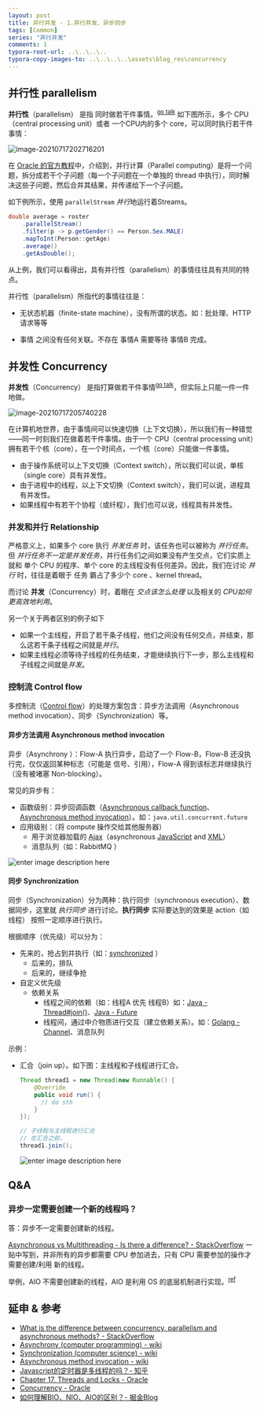 ```yaml
---
layout: post
title: 并行并发 - 1.并行并发、异步同步
tags: [Common]
series: "并行并发"
comments: 1
typora-root-url: ..\..\..\..
typora-copy-images-to: ..\..\..\..\assets\blog_res\concurrency
---
```


## 并行性 parallelism

**并行性**（parallelism） 是指 同时做若干件事情。<sup>[go talk](https://talks.golang.org/2012/waza.slide#8)</sup>  如下图所示，多个 CPU（central processing unit）或者 一个CPU内的多个 core，可以同时执行若干件事情：

![image-20210717202716201](/assets/blog_res/concurrency/image-20210717202716201.png)

在 [Oracle 的官方教程](https://docs.oracle.com/javase/tutorial/collections/streams/parallelism.html)中，介绍到，并行计算（Parallel computing）是将一个问题，拆分成若干个子问题（每一个子问题在一个单独的 thread 中执行），同时解决这些子问题，然后合并其结果，并传递给下一个子问题。

如下例所示，使用 `parallelStream` *并行*地运行着Streams。

```java
double average = roster
    .parallelStream()
    .filter(p -> p.getGender() == Person.Sex.MALE)
    .mapToInt(Person::getAge)
    .average()
    .getAsDouble();
```

从上例，我们可以看得出，具有并行性（parallelism）的事情往往具有共同的特点。

并行性（parallelism）所指代的事情往往是：

- 无状态机器（finite-state machine），没有所谓的状态。如：批处理、HTTP请求等等

- 事情 之间没有任何关联。不存在 事情A 需要等待 事情B 完成。

## 并发性 Concurrency

**并发性**（Concurrency） 是指打算做若干件事情<sup>[go talk](https://talks.golang.org/2012/waza.slide#8)</sup>，但实际上只能一件一件地做。

![image-20210717205740228](/assets/blog_res/concurrency/image-20210717205740228.png)

在计算机地世界，由于事情间可以快速切换（上下文切换），所以我们有一种错觉——同一时刻我们在做着若干件事情。由于一个 CPU（central processing unit）拥有若干个核（core），在一个时间点，一个核（core）只能做一件事情。

- 由于操作系统可以上下文切换（Context switch），所以我们可以说，单核（single core）具有并发性。
- 由于进程中的线程，以上下文切换（Context switch），我们可以说，进程具有并发性。
- 如果线程中有若干个协程（或纤程），我们也可以说，线程具有并发性。



### 并发和并行 Relationship

严格意义上，如果多个 core 执行 *并发任务* 时，该任务也可以被称为 *并行任务*。但 *并行任务不一定是并发任务*，并行任务们之间如果没有产生交点，它们实质上就和 单个 CPU 的程序、单个 core 的主线程没有任何差异。因此，我们在讨论 *并行* 时，往往是着眼于 任务 霸占了多少个 core 、kernel thread。

而讨论 **并发**（Concurrency）时，着眼在 *交点该怎么处理* 以及相关的 *CPU如何更高效地利用*。

另一个关于两者区别的例子如下

- 如果一个主线程，开启了若干条子线程，他们之间没有任何交点，并结束，那么这若干条子线程之间就是*并行*。
- 如果主线程必须等待子线程的任务结束，才能继续执行下一步，那么主线程和子线程之间就是*并发*。

### 控制流 Control flow

多控制流（[Control flow](https://en.wikipedia.org/wiki/Control_flow#Async)）的处理方案包含：异步方法调用（Asynchronous method invocation）、同步（Synchronization）等。

#### 异步方法调用 Asynchronous method invocation

异步（Asynchrony ）：Flow-A 执行异步，启动了一个 Flow-B，Flow-B 还没执行完，仅仅返回某种标志（可能是 信号、引用），Flow-A 得到该标志并继续执行（没有被堵塞 Non-blocking）。

常见的异步有：

- 函数级别：异步回调函数（[Asynchronous callback function](https://kyakya.icu/article/callback)、[Asynchronous method invocation](https://en.wikipedia.org/wiki/Asynchronous_method_invocation)）。如：`java.util.concurrent.future`
- 应用级别：（将 compute 操作交给其他服务器）
  - 用于浏览器加载的 [Ajax](https://en.wikipedia.org/wiki/Ajax_(programming))（asynchronous [JavaScript](https://en.wikipedia.org/wiki/JavaScript) and [XML](https://en.wikipedia.org/wiki/XML)）
  - 消息队列（如：RabbitMQ ）

![enter image description here](/assets/blog_res/concurrency/H5ysA.png)

####  同步 Synchronization

同步（Synchronization）分为两种：执行同步（synchronous execution）、数据同步，这里就 *执行同步* 进行讨论。**执行同步** 实际要达到的效果是 action（如线程） 按照一定顺序进行执行。

根据顺序（优先级）可以分为：

- 先来的，抢占到并执行（如：[synchronized](https://docs.oracle.com/javase/specs/jls/se16/html/jls-14.html#jls-14.19) ）
  - 后来的，排队
  - 后来的，继续争抢
- 自定义优先级
  - 依赖关系
    - 线程之间的依赖（如：线程A 优先 线程B）如：[Java - Thread#join()](https://docs.oracle.com/javase/tutorial/essential/concurrency/join.html)、[Java - Future](https://docs.oracle.com/en/java/javase/11/docs/api/java.base/java/util/concurrent/Future.html)
    - 线程间，通过中介物质进行交互（建立依赖关系）。如：[Golang - Channel](https://draveness.me/golang/docs/part3-runtime/ch06-concurrency/golang-channel/)、消息队列

示例：

- 汇合（join up）。如下图：主线程和子线程进行汇合。

  ```java
  Thread thread1 = new Thread(new Runnable() {
      @Override
      public void run() {
  		// do sth
      }
  });
  
  // 子线程与主线程进行汇合
  // 在汇合之前，
  thread1.join();
  ```

  ![enter image description here](/assets/blog_res/concurrency/GVMMy.png)



## Q&A

### 异步一定需要创建一个新的线程吗？

答：异步不一定需要创建新的线程。

[Asynchronous vs Multithreading - Is there a difference? - StackOverflow](https://stackoverflow.com/a/600963/4883754) 一贴中写到，并非所有的异步都需要 CPU 参加进去，只有 CPU 需要参加的操作才需要创建/利用 新的线程。

举例，AIO 不需要创建新的线程，AIO 是利用 OS 的底层机制进行实现。<sup>[ref](https://juejin.cn/post/6844903985158045703)</sup>

## 延申 & 参考

- [What is the difference between concurrency, parallelism and asynchronous methods? - StackOverflow](https://stackoverflow.com/a/48530284/4883754)   
- [Asynchrony (computer programming) - wiki](https://en.wikipedia.org/wiki/Asynchrony_(computer_programming))
- [Synchronization (computer science) - wiki](https://en.wikipedia.org/wiki/Synchronization_(computer_science))
- [Asynchronous method invocation - wiki](https://en.wikipedia.org/wiki/Asynchronous_method_invocation)
- [Javascript的定时器是多线程的吗？- 知乎](https://www.zhihu.com/question/308612651)
- [Chapter 17. Threads and Locks - Oracle](https://docs.oracle.com/javase/specs/jls/se16/html/jls-17.html)
- [Concurrency - Oracle](https://docs.oracle.com/javase/tutorial/essential/concurrency/index.html)
- [如何理解BIO、NIO、AIO的区别？- 掘金Blog]( https://juejin.cn/post/6844903985158045703)







